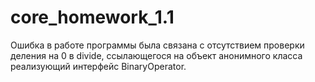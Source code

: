 # core_homework_1.1
Ошибка в работе программы была связана с отсутствием проверки деления на 0 в divide, 
ссылающегося на объект анонимного класса реализующий интерфейс BinaryOperator.
